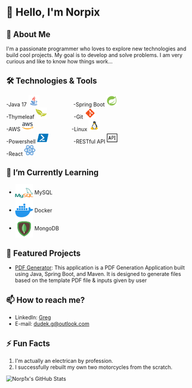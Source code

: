 # 👋 Hello, I'm Norpix

## 🚀 About Me
I'm a passionate programmer who loves to explore new technologies and build cool projects. My goal is to develop and solve problems.
I am very curious and like to know how things work...

## 🛠️ Technologies & Tools
-Java 17 <img width="30" src="https://github.com/Norp1x/Norp1x/blob/main/java.png" /> &emsp; &emsp; &emsp; &emsp; &nbsp; &nbsp; -Spring Boot <img width="30" src="https://github.com/Norp1x/Norp1x/blob/main/spring.png" /><br>
-Thymeleaf <img width="30" src="https://github.com/Norp1x/Norp1x/blob/main/thymeleaf.png" /> &emsp; &emsp; &emsp; &emsp;-Git <img width="30" src="https://github.com/Norp1x/Norp1x/blob/main/git.png" /><br>
-AWS <img width="30" src="https://github.com/Norp1x/Norp1x/blob/main/aws.png" />&emsp; &emsp; &emsp; &emsp; &emsp; &emsp;-Linux <img width="30" src="https://github.com/Norp1x/Norp1x/blob/main/linux.png" /><br>
-Powershell <img width="30" src="https://github.com/Norp1x/Norp1x/blob/main/powershell.png" />&emsp; &emsp; &emsp; &emsp;-RESTful API <img width="30" src="https://github.com/Norp1x/Norp1x/blob/main/api.png" /><br>
-React <img width="30" src="https://github.com/Norp1x/Norp1x/blob/main/react.png" />

## 🌱 I’m Currently Learning
- <img align="center" src="https://github.com/Norp1x/Norp1x/blob/main/mysql.png" /> MySQL
- <img align="center" src="https://github.com/Norp1x/Norp1x/blob/main/docker.png" /> Docker
- <img align="center" src="https://github.com/Norp1x/Norp1x/blob/main/mongodb.png" /> MongoDB

## 🔭 Featured Projects
- [PDF Generator](https://github.com/Norp1x/GeneratorPDF): This application is a PDF Generation Application built using Java, Spring Boot, and Maven. It is designed to generate files based on the template PDF file & inputs given by user
  
## 📫 How to reach me?
- LinkedIn: [Greg](https://www.linkedin.com/in/greg-dudek)
- E-mail: dudek.g@outlook.com

## ⚡ Fun Facts
1. I'm actually an electrican by profession.
2. I successfully rebuilt my own two motorcycles from the scratch.

![Norp1x's GitHub Stats](https://github-readme-stats.vercel.app/api?username=norp1x&show_icons=true)
